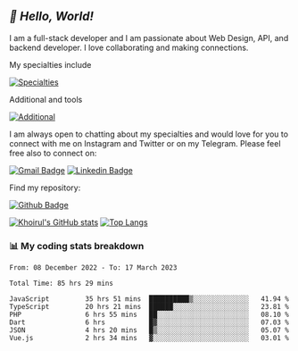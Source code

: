 ## _:wave: Hello, World!_

I am a full-stack developer and I am passionate about Web Design, API, and backend developer. I love collaborating and making connections.

My specialties include

[![Specialties](https://skillicons.dev/icons?i=php,laravel,javascript,react,vue,mysql,tailwind)](https://skillicons.dev)

Additional and tools

[![Additional](https://skillicons.dev/icons?i=bash,vscode,vite,webpack,vercel,git,github,gitlab)](https://skillicons.dev)

I am always open to chatting about my specialties and would love for you to connect with me on Instagram and Twitter or on my Telegram. Please feel free also to connect on:

[![Gmail Badge](https://img.shields.io/badge/-ahmusafir.khoirul@gmail.com-c14438?style=flat&logo=Gmail&logoColor=white&link=mailto:ahmusafir.khoirul@gmail.com)](mailto:ahmusafir.khoirul@gmail.com)
[![Linkedin Badge](https://img.shields.io/badge/-Ahmad_Musafir_Khoirul_Fattah-0072b1?style=flat&logo=Linkedin&logoColor=white&link=https://www.linkedin.com/in/ahmad-musafir-khoirul-fattah-26a53a207/)](https://www.linkedin.com/in/masmuss/)

Find my repository:

[![Github Badge](https://img.shields.io/badge/-masmuss-grey?style=flat&logo=github&logoColor=white&link=https://github.com/masmuss)](https://github.com/masmuss)

[![Khoirul's GitHub stats](https://github-readme-stats.vercel.app/api?username=masmuss&show_icons=true&include_all_commits=true&theme=transparent&layout=compact)](https://github.com/masmuss/github-readme-stats)
[![Top Langs](https://github-readme-stats.vercel.app/api/top-langs/?username=masmuss&theme=transparent&layout=compact)](https://github.com/masmuss/github-readme-stats)

### :bar_chart: My coding stats breakdown

<!--START_SECTION:waka-->

```text
From: 08 December 2022 - To: 17 March 2023

Total Time: 85 hrs 29 mins

JavaScript         35 hrs 51 mins  ██████████▒░░░░░░░░░░░░░░   41.94 %
TypeScript         20 hrs 21 mins  ██████░░░░░░░░░░░░░░░░░░░   23.81 %
PHP                6 hrs 55 mins   ██░░░░░░░░░░░░░░░░░░░░░░░   08.10 %
Dart               6 hrs           █▓░░░░░░░░░░░░░░░░░░░░░░░   07.03 %
JSON               4 hrs 20 mins   █▒░░░░░░░░░░░░░░░░░░░░░░░   05.07 %
Vue.js             2 hrs 34 mins   ▓░░░░░░░░░░░░░░░░░░░░░░░░   03.01 %
```

<!--END_SECTION:waka-->
